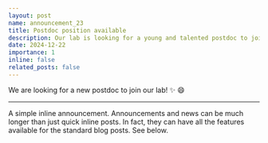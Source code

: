 ```yaml
---
layout: post
name: announcement_23
title: Postdoc position available
description: Our lab is looking for a young and talented postdoc to join our team.
date: 2024-12-22
importance: 1 
inline: false
related_posts: false
---
```


We are looking for a new postdoc to join our lab! :sparkles: :smile:

---

A simple inline announcement. Announcements and news can be much longer than just quick inline posts. In fact, they can have all the features available for the standard blog posts. See below.

